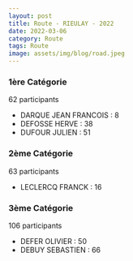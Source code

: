 ```yaml
---
layout: post
title: Route - RIEULAY - 2022
date: 2022-03-06
category: Route
tags: Route
image: assets/img/blog/road.jpeg
---
```


### 1ère Catégorie
62 participants
- DARQUE JEAN FRANCOIS : 8
- DEFOSSE HERVE : 38
- DUFOUR JULIEN : 51

### 2ème Catégorie
63 participants
- LECLERCQ FRANCK : 16

### 3ème Catégorie
106 participants
- DEFER OLIVIER : 50
- DEBUY SEBASTIEN : 66
